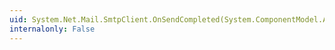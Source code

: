```yaml
---
uid: System.Net.Mail.SmtpClient.OnSendCompleted(System.ComponentModel.AsyncCompletedEventArgs)
internalonly: False
---
```

